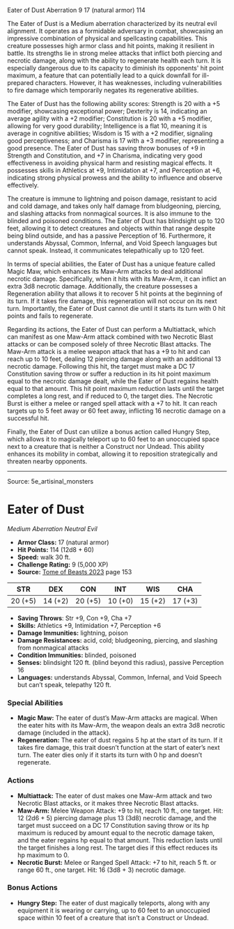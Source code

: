 <MonsterName/>Eater of Dust</MonsterName>
<CreatureType/>Aberration</CreatureType>
<CR/>9</CR>
<AC/>17 (natural armor)</AC>
<HP/>114</HP>
<summary>The Eater of Dust is a Medium aberration characterized by its neutral evil alignment. It operates as a formidable adversary in combat, showcasing an impressive combination of physical and spellcasting capabilities. This creature possesses high armor class and hit points, making it resilient in battle. Its strengths lie in strong melee attacks that inflict both piercing and necrotic damage, along with the ability to regenerate health each turn. It is especially dangerous due to its capacity to diminish its opponents' hit point maximum, a feature that can potentially lead to a quick downfall for ill-prepared characters. However, it has weaknesses, including vulnerabilities to fire damage which temporarily negates its regenerative abilities.</summary>

<detail>

The Eater of Dust has the following ability scores: Strength is 20 with a +5 modifier, showcasing exceptional power; Dexterity is 14, indicating an average agility with a +2 modifier; Constitution is 20 with a +5 modifier, allowing for very good durability; Intelligence is a flat 10, meaning it is average in cognitive abilities; Wisdom is 15 with a +2 modifier, signaling good perceptiveness; and Charisma is 17 with a +3 modifier, representing a good presence. The Eater of Dust has saving throw bonuses of +9 in Strength and Constitution, and +7 in Charisma, indicating very good effectiveness in avoiding physical harm and resisting magical effects. It possesses skills in Athletics at +9, Intimidation at +7, and Perception at +6, indicating strong physical prowess and the ability to influence and observe effectively.

The creature is immune to lightning and poison damage, resistant to acid and cold damage, and takes only half damage from bludgeoning, piercing, and slashing attacks from nonmagical sources. It is also immune to the blinded and poisoned conditions. The Eater of Dust has blindsight up to 120 feet, allowing it to detect creatures and objects within that range despite being blind outside, and has a passive Perception of 16. Furthermore, it understands Abyssal, Common, Infernal, and Void Speech languages but cannot speak. Instead, it communicates telepathically up to 120 feet.

In terms of special abilities, the Eater of Dust has a unique feature called Magic Maw, which enhances its Maw-Arm attacks to deal additional necrotic damage. Specifically, when it hits with its Maw-Arm, it can inflict an extra 3d8 necrotic damage. Additionally, the creature possesses a Regeneration ability that allows it to recover 5 hit points at the beginning of its turn. If it takes fire damage, this regeneration will not occur on its next turn. Importantly, the Eater of Dust cannot die until it starts its turn with 0 hit points and fails to regenerate.

Regarding its actions, the Eater of Dust can perform a Multiattack, which can manifest as one Maw-Arm attack combined with two Necrotic Blast attacks or can be composed solely of three Necrotic Blast attacks. The Maw-Arm attack is a melee weapon attack that has a +9 to hit and can reach up to 10 feet, dealing 12 piercing damage along with an additional 13 necrotic damage. Following this hit, the target must make a DC 17 Constitution saving throw or suffer a reduction in its hit point maximum equal to the necrotic damage dealt, while the Eater of Dust regains health equal to that amount. This hit point maximum reduction lasts until the target completes a long rest, and if reduced to 0, the target dies. The Necrotic Burst is either a melee or ranged spell attack with a +7 to hit. It can reach targets up to 5 feet away or 60 feet away, inflicting 16 necrotic damage on a successful hit.

Finally, the Eater of Dust can utilize a bonus action called Hungry Step, which allows it to magically teleport up to 60 feet to an unoccupied space next to a creature that is neither a Construct nor Undead. This ability enhances its mobility in combat, allowing it to reposition strategically and threaten nearby opponents.</detail>



---

Source: 5e_artisinal_monsters

# Eater of Dust

*Medium* *Aberration* *Neutral Evil*

- **Armor Class:** 17 (natural armor)
- **Hit Points:** 114 (12d8 + 60)
- **Speed:** walk 30 ft.
- **Challenge Rating:** 9 (5,000 XP)
- **Source:** [Tome of Beasts 2023](https://koboldpress.com/kpstore/product/tome-of-beasts-1-2023-edition/) page 153

| STR | DEX | CON | INT | WIS | CHA |
| --- | --- | --- | --- | --- | --- |
| 20 (+5) | 14 (+2) | 20 (+5) | 10 (+0) | 15 (+2) | 17 (+3) |

- **Saving Throws**: Str +9, Con +9, Cha +7
- **Skills:** Athletics +9, Intimidation +7, Perception +6
- **Damage Immunities:** lightning, poison
- **Damage Resistances:** acid, cold; bludgeoning, piercing, and slashing from nonmagical attacks
- **Condition Immunities:** blinded, poisoned
- **Senses:** blindsight 120 ft. (blind beyond this radius), passive Perception 16
- **Languages:** understands Abyssal, Common, Infernal, and Void Speech but can’t speak, telepathy 120 ft.

### Special Abilities

- **Magic Maw:** The eater of dust’s Maw-Arm attacks are magical. When the eater hits with its Maw-Arm, the weapon deals an extra 3d8 necrotic damage (included in the attack).
- **Regeneration:** The eater of dust regains 5 hp at the start of its turn. If it takes fire damage, this trait doesn’t function at the start of eater’s next turn. The eater dies only if it starts its turn with 0 hp and doesn’t regenerate.

### Actions

- **Multiattack:** The eater of dust makes one Maw-Arm attack and two Necrotic Blast attacks, or it makes three Necrotic Blast attacks.
- **Maw-Arm:** Melee Weapon Attack: +9 to hit, reach 10 ft., one target. Hit: 12 (2d6 + 5) piercing damage plus 13 (3d8) necrotic damage, and the target must succeed on a DC 17 Constitution saving throw or its hp maximum is reduced by amount equal to the necrotic damage taken, and the eater regains hp equal to that amount. This reduction lasts until the target finishes a long rest. The target dies if this effect reduces its hp maximum to 0.
- **Necrotic Burst:** Melee or Ranged Spell Attack: +7 to hit, reach 5 ft. or range 60 ft., one target. Hit: 16 (3d8 + 3) necrotic damage.

### Bonus Actions

- **Hungry Step:** The eater of dust magically teleports, along with any equipment it is wearing or carrying, up to 60 feet to an unoccupied space within 10 feet of a creature that isn’t a Construct or Undead.


